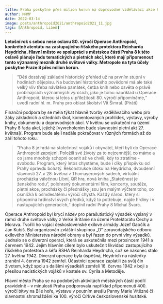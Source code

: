 ```yaml
---
title: Praha poskytne přes milion korun na doprovodné vzdělávací akce k 80. výročí Operace Anthropoid
author: MHMP
date: 2022-03-14
image: posts/anthropoid2021/anthropoid2021_11.jpg
tags: [Anthropoid, Libeň]
---
```


**Letošní rok s sebou nese oslavu 80. výročí Operace Anthropoid, konkrétně atentátu na zastupujícího říšského protektora Reinharda Heydricha. Hlavní město ve spolupráci s městskou částí Praha 8 k této oslavě plánuje řadu tematických a pietních akcí, které mají připomenout tento významný mezník druhé světové války. Metropole na tyto účely poskytne Praze 8 přes milion korun.**

>"Děti dostávají základní historický přehled už na prvním stupni v hodinách dějepisu. Na budování historického povědomí má ale také velký vliv třeba návštěva památek, četba knih nebo osvěta o právě probíhajících významných výročích, jako je tomu například u Operace Anthropoid, kterou si letos u příležitosti 80. výročí připomínáme,“ uvedl radní hl. m. Prahy pro oblast školství Vít Šimral. (Piráti)

Finanční podpora by se měla týkat hlavně tvorby vzdělávacího webu pro žáky základních a středních škol, komentovaných prohlídek, výstavy, výroby knihy, dokumentu a doprovodných akcí. V květnu se uskuteční na území Prahy 8 řada akcí, jejichž [vyvrcholením bude slavnostní pietní akt 27. května](. Program bude ale i nadále pokračovat v různých formách až do září tohoto roku.

>"Praha 8 je hrdá na statečnost vojáků i obyvatel, kteří byli do Operace Anthropoid zapojeni. Položili své životy za to nejcennější, co máme a co jsme mnohdy schopni ocenit až ve chvíli, kdy to ztratíme - svobodu. Program, který letos chystáme, bude i díky příspěvku od Prahy opravdu bohatý. Rekonstrukce útoku na Heydricha, dvoudenní slavnosti 27. a 28. května v Thomayerových sadech, virtuální procházka válečnou Libní, QR hra, nová kniha „Statečnost je ženského rodu“, polohraný dokumentární film, koncerty, soutěže, pietní akce, procházky či přednášky jsou jen malým výčtem toho, co osmička k osmdesátému výročí chystá. Každý národ, který si připomíná hrdinství svých předků, když to potřebuje, najde hrdiny i v nastupujících generacích,“ doplnil radní Prahy 8 Michal Švarc.

Operace Anthropoid byl krycí název pro parašutistický výsadek vyslaný v rámci druhé světové války z Velké Británie na území Protektorátu Čechy a Morava. Tvořili ho vojáci československé exilové armády Jozef Gabčík a Jan Kubiš. Byl organizován zvláštní skupinou „D“ zpravodajského odboru exilového Ministerstva národní obrany a byl řazen do první vlny výsadků. Jednalo se o diverzní operaci, která se uskutečnila mezi prosincem 1941 a červnem 1942. Jejím hlavním cílem bylo uskutečnit likvidaci zastupujícího říšského protektora a šéfa RSHA Reinharda Heydricha, což se nakonec stalo 27. května 1942. Diverzní operace byla úspěšná, Heydrich na následky zranění 4. června 1942 zemřel. Účastníci operace zaplatili za svůj čin životem, když spolu s dalšími výsadkáři zemřeli 18. června 1942 v boji s přesilou nacistických vojáků v kostele sv. Cyrila a Metoděje.

Hlavní město Praha se na podobných aktivitách městských částí podílí pravidelně – v minulosti Praha podporovala například připomenutí 400. výročí bitvy na Bílé hoře, výstavu v poutním areálu Panny Marie Vítězné či slavnostní shromáždění ke 100. výročí Církve československé husitské.
